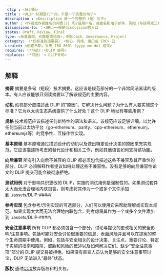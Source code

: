```yaml
---
 dlip : <待分配> 
title : <DLIP 标题是几个词，不是一个完整的句子> 
description : <Description 是一个完整的（短）句子> 
author : <作者或作者姓名的列表(s) 和/或用户名，或姓名和电子邮件，例如（与括号或三角括号一起使用）：FirstName LastName (@GitHubUsername), FirstName LastName <foo@bar.com>, FirstName (@GitHubUsername) 和 GitHubUsername (@GitHubUsername)>
discussions-to: ：<URL>一般是discussion的入口
status: Draft、Review、Final
type: <标准跟踪、元数据或信息>，例如Cash、Governance、Project
category: （*仅标准轨道需要）：<核心、网络、接口或 ERC> 已
created: <创建日期，采用 ISO 8601 (yyyy-mm-dd) 格式>
requires: (*可选）：<DLIP 编号>
replaces: (*可选）：< DLIP号码>
---
```


## 解释
**摘要**
摘要是多句（短段）技术摘要。这应该是规范部分的一个非常简洁易读的版本。有人应该能够只阅读摘要以了解该规范的主要内容。

**动机**
动机部分应描述此 DLIP 的“原因”。它解决什么问题？为什么有人要实施这个标准？它为以太坊生态系统提供了什么好处？这个 DLIP 地址有哪些用例？

**规格**
技术规范应该描述任何新特性的语法和语义。该规范应该足够详细，以允许任何当前以太坊平台（go-ethereum、parity、cpp-ethereum、ethereumj、ethereumjs等）的竞争性、互操作性实现。

**基本原理**
基本原理通过描述设计的动机以及做出特定设计决策的原因来充实规范。它应该描述所考虑的替代设计和相关工作，例如其他语言如何支持该功能。

**向后兼容**
所有引入向后不兼容的 DLIP 都必须包含描述这些不兼容及其严重性的部分。DLIP 必须解释作者提议如何处理这些不兼容性。没有足够的向后兼容性论文的 DLIP 提交可能会被彻底拒绝。

**测试用例**
对于影响共识更改的 DLIP，实施的测试用例是强制性的。如果测试套件太大而无法合理地内联包含，则考虑将其作为一个或多个文件添加到../assets/DLIP-####/.

**参考实现**
包含参考/示例实现的可选部分，人们可以使用它来帮助理解或实现本规范。如果实现太大而无法合理地内联包含，则考虑将其作为一个或多个文件添加到../assets/DLIP-####/.

**安全注意事项**
所有 DLIP 都必须包含一个部分，讨论与提议的更改相关的安全影响/注意事项。包括可能对安全讨论很重要的信息、表面风险并且可以在提案的整个生命周期中使用。例如，包括与安全相关的设计决策、关注点、重要讨论、特定于实施的指南和陷阱、威胁和风险的概述以及如何解决它们。缺少“安全注意事项”部分的 DLIP 提交将被拒绝。如果没有审查人员认为足够的安全注意事项讨论，DLIP 无法进入“最终”状态。

**版权**
通过[CC0](https://creativecommons.org/publicdomain/zero/1.0/)放弃版权和相关权。


